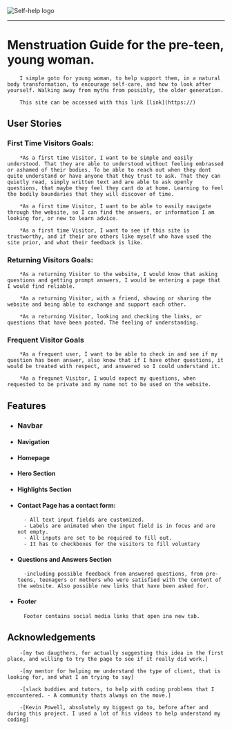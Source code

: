 ![Self-help logo](documentation/girl_logo.png)


---



# Menstruation Guide for the pre-teen, young woman.

        I simple goto for young woman, to help support them, in a natural body transformation, to encourage self-care, and how to look after yourself. Walking away from myths from possibly, the older generation.

        This site can be accessed with this link [link](https://)

## User Stories

### First Time Visitors Goals:

        *As a first time Visitor, I want to be simple and easily understood. That they are able to understood without feeling embrassed or ashamed of their bodies. To be able to reach out when they dont quite understand or have anyone that they trust to ask. That they can quietly read, simply written text and are able to ask openly questions, that maybe they feel they cant do at home. Learning to feel the bodily boundaries that they will discover of time.

        *As a first time Visitor, I want to be able to easily navigate through the website, so I can find the answers, or information I am looking for, or new to learn advice.

        *As a first time Visitor, I want to see if this site is trustworthy, and if their are others like myself who have used the site prior, and what their feedback is like.


### Returning Visitors Goals:

        *As a returning Visitor to the website, I would know that asking questions and getting prompt answers, I would be entering a page that I would find reliable.

        *As a returning Visitor, with a friend, showing or sharing the website and being able to exchange and support each other.

        *As a returning Visitor, looking and checking the links, or questions that have been posted. The feeling of understanding.

### Frequent Visitor Goals

        *As a frequent user, I want to be able to check in and see if my question has been answer, also know that if I have other questions, it would be treated with respect, and answered so I could understand it.

        *As a frequnet Visitor, I would expect my questions, when requested to be private and my name not to be used on the website.

## Features

+ ### Navbar
+ #### Navigation

+ #### Homepage

+ #### Hero Section

+ #### Highlights Section

+ #### Contact Page has a contact form:

        - All text input fields are customized.
        - Labels are animated when the input field is in focus and are not empty.
        - All inputs are set to be required to fill out.
        - It has to checkboxes for the visitors to fill voluntary


+ #### Questions and Answers Section
        -including possible feedback from answered questions, from pre-teens, teenagers or mothers who were satisfied with the content of the website. Also possible new links that have been asked for.


+ #### Footer
        Footer contains social media links that open ina new tab.




## Acknowledgements

        -[my two daugthers, for actually suggesting this idea in the first place, and willing to try the page to see if it really did work.]

        -[my mentor for helping me understand the type of client, that is looking for, and what I am trying to say]

        -[slack buddies and tutors, to help with coding problems that I encountered. - A community thats always on the move.]

        -[Kevin Powell, absolutely my biggest go to, before after and during this project. I used a lot of his videos to help understand my coding]




